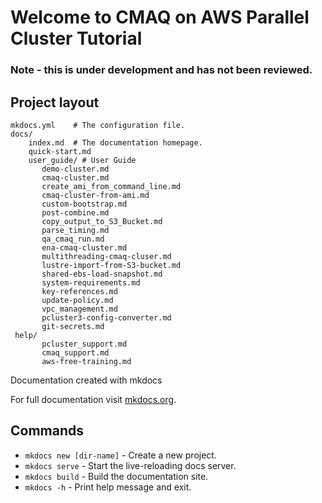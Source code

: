 # Welcome to CMAQ on AWS Parallel Cluster Tutorial 

### Note - this is under development and has not been reviewed.

## Project layout

    mkdocs.yml    # The configuration file.
    docs/
        index.md  # The documentation homepage.
        quick-start.md
        user_guide/ # User Guide
           demo-cluster.md
           cmaq-cluster.md
           create_ami_from_command_line.md
           cmaq-cluster-from-ami.md
           custom-bootstrap.md
           post-combine.md
           copy_output_to_S3_Bucket.md
           parse_timing.md
           qa_cmaq_run.md
           ena-cmaq-cluster.md
           multithreading-cmaq-cluser.md
           lustre-import-from-S3-bucket.md
           shared-ebs-load-snapshot.md
           system-requirements.md
           key-references.md
           update-policy.md
           vpc_management.md 
           pcluster3-config-converter.md
           git-secrets.md
     help/
           pcluster_support.md
           cmaq_support.md 
           aws-free-training.md

Documentation created with mkdocs

For full documentation visit [mkdocs.org](https://www.mkdocs.org).

## Commands

* `mkdocs new [dir-name]` - Create a new project.
* `mkdocs serve` - Start the live-reloading docs server.
* `mkdocs build` - Build the documentation site.
* `mkdocs -h` - Print help message and exit.

